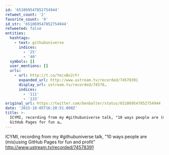 ```yaml
---
id: '651069547852754944'
retweet_count: '2'
favorite_count: '9'
id_str: '651069547852754944'
retweeted: false
entities:
  hashtags:
    - text: githubuniverse
      indices:
        - '25'
        - '40'
  symbols: []
  user_mentions: []
  urls:
    - url: http://t.co/YecxBo2rFr
      expanded_url: http://www.ustream.tv/recorded/74578391
      display_url: ustream.tv/recorded/74578…
      indices:
        - '111'
        - '133'
original_url: https://twitter.com/benbalter/status/651069547852754944
date: '2015-10-05T16:20:51.000Z'
title: >-
  ICYMI, recording from my #githubuniverse talk, "10 ways people are (mis)using
  GitHub Pages for fun a…
---
```


ICYMI, recording from my #githubuniverse talk, "10 ways people are (mis)using GitHub Pages for fun and profit" http://www.ustream.tv/recorded/74578391